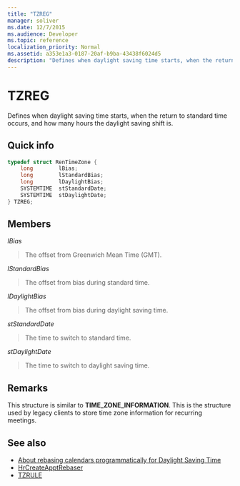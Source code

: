 ```yaml
---
title: "TZREG"
manager: soliver
ms.date: 12/7/2015
ms.audience: Developer
ms.topic: reference
localization_priority: Normal
ms.assetid: a353e1a3-0187-20af-b9ba-43438f6024d5
description: "Defines when daylight saving time starts, when the return to standard time occurs, and how many hours the daylight saving shift is."
---
```


# TZREG

Defines when daylight saving time starts, when the return to standard time occurs, and how many hours the daylight saving shift is.
  
## Quick info

```cpp
typedef struct RenTimeZone { 
    long        lBias;  
    long        lStandardBias; 
    long        lDaylightBias; 
    SYSTEMTIME  stStandardDate; 
    SYSTEMTIME  stDaylightDate; 
} TZREG; 

```

## Members

_lBias_
  
> The offset from Greenwich Mean Time (GMT).
    
_lStandardBias_
  
> The offset from bias during standard time.
    
_lDaylightBias_
  
> The offset from bias during daylight saving time.
    
_stStandardDate_
  
> The time to switch to standard time.
    
_stDaylightDate_
  
> The time to switch to daylight saving time.
    
## Remarks

This structure is similar to **TIME_ZONE_INFORMATION**. This is the structure used by legacy clients to store time zone information for recurring meetings.
  
## See also

- [About rebasing calendars programmatically for Daylight Saving Time](about-rebasing-calendars-programmatically-for-daylight-saving-time.md)  
- [HrCreateApptRebaser](hrcreateapptrebaser.md)  
- [TZRULE](tzrule.md)

